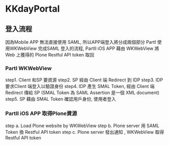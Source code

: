 # KKdayPortal



## 登入流程

因為Mobile APP 無法直接使用 SAML, 所以APP端登入將分成兩個部分
PartI 使用WKWebView 完成SAML 登入的流程, PartII iOS APP 藉由 WKWebView 將 Web 上獲得的 Plone Restful API token 取回

### PartI WKWebView 

step1. Client 和SP 要資源
step2. SP 經由 Client 端 Redirect 到 IDP
step3. IDP 要求Client 端登入以驗證身份
step4. IDP 產生 SMAL Token, 經由 Client 端 Redirect 傳給 SP
(SMAL Token 為 SAML Assertion 是一個 XML document)
step5. SP 藉由 SMAL Token 確認用戶身份, 使用者登入

### PartII iOS APP 取得Plone資源

step a. Load Plone website by WKWebView
step b. Plone server 用 SAML Token 換  Restful API token
step c. Plone server 發出通知 , WKWebView 取得 Restful API token
